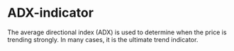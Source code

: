 # ADX-indicator
The average directional index (ADX) is used to determine when the price is trending strongly. In many cases, it is the ultimate trend indicator. 
